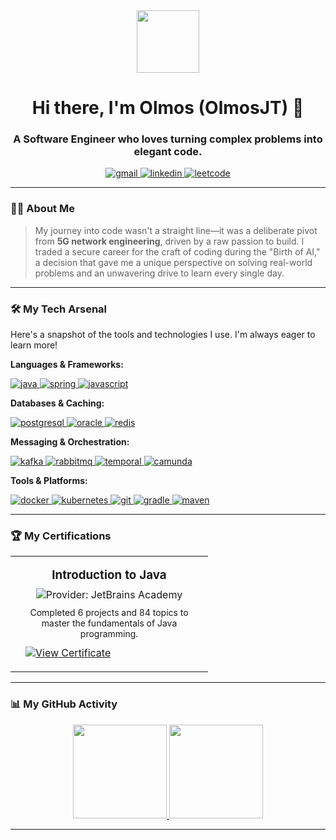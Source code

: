 <div align="center">
  <img src="https://media4.giphy.com/media/v1.Y2lkPTc5MGI3NjExcHhhOHp3ampnNHVyNG1tdXE5dGhzc3VpcG9leDd2ZTA2NGZxcmJyZCZlcD12MV9pbnRlcm5hbF9naWZfYnlfaWQmY3Q9Zw/f4ztZcdm9Fi90vL4Zd/giphy.gif" width="100px" />
  <h1>
    Hi there, I'm Olmos (OlmosJT) 👋
  </h1>
  <h3>
    A Software Engineer who loves turning complex problems into elegant code.
  </h3>
</div>

<div align="center">
  <a href="mailto:olmosjt20@gmail.com">
    <img src="https://img.shields.io/badge/Gmail-D14836?style=for-the-badge&logo=gmail&logoColor=white" alt="gmail"/>
  </a>
  <a href="https://www.linkedin.com/in/olmosjt/" target="_blank">
    <img src="https://img.shields.io/badge/LinkedIn-0077B5?style=for-the-badge&logo=linkedin&logoColor=white" alt="linkedin"/>
  </a>
  <a href="https://leetcode.com/u/Olmos_JT/" target="_blank">
      <img src="https://img.shields.io/badge/-LeetCode-FFA116?style=for-the-badge&logo=LeetCode&logoColor=black" alt="leetcode"/>
  </a>
</div>

---

### 👨‍💻 About Me

> My journey into code wasn't a straight line—it was a deliberate pivot from **5G network engineering**, driven by a raw
> passion to build. I traded a secure career for the craft of coding during the "Birth of AI," a decision that gave me a
> unique perspective on solving real-world problems and an unwavering drive to learn every single day.

---

### 🛠️ My Tech Arsenal

Here's a snapshot of the tools and technologies I use. I'm always eager to learn more!

**Languages & Frameworks:**
<p>
  <a href="https://www.java.com" target="_blank" rel="noreferrer">
    <img src="https://img.shields.io/badge/Java-ED8B00?style=for-the-badge&logo=openjdk&logoColor=white" alt="java"/>
  </a>
  <a href="https://spring.io/" target="_blank" rel="noreferrer">
    <img src="https://img.shields.io/badge/Spring-6DB33F?style=for-the-badge&logo=spring&logoColor=white" alt="spring"/>
  </a>
  <a href="https://developer.mozilla.org/en-US/docs/Web/JavaScript" target="_blank" rel="noreferrer">
    <img src="https://img.shields.io/badge/JavaScript-F7DF1E?style=for-the-badge&logo=javascript&logoColor=black" alt="javascript"/>
  </a>
</p>

**Databases & Caching:**
<p>
  <a href="https://www.postgresql.org" target="_blank" rel="noreferrer">
    <img src="https://img.shields.io/badge/PostgreSQL-316192?style=for-the-badge&logo=postgresql&logoColor=white" alt="postgresql"/>
  </a>
  <a href="https://www.oracle.com/" target="_blank" rel="noreferrer">
    <img src="https://img.shields.io/badge/Oracle-F80000?style=for-the-badge&logo=oracle&logoColor=white" alt="oracle"/>
  </a>
  <a href="https://redis.io" target="_blank" rel="noreferrer">
    <img src="https://img.shields.io/badge/redis-%23DD0031.svg?style=for-the-badge&logo=redis&logoColor=white" alt="redis"/>
  </a>
</p>

**Messaging & Orchestration:**
<p>
  <a href="https://kafka.apache.org/" target="_blank" rel="noreferrer">
    <img src="https://img.shields.io/badge/Apache%20Kafka-000?style=for-the-badge&logo=apachekafka" alt="kafka"/>
  </a>
  <a href="https://www.rabbitmq.com" target="_blank" rel="noreferrer">
    <img src="https://img.shields.io/badge/RabbitMQ-FF6600?style=for-the-badge&logo=rabbitmq&logoColor=white" alt="rabbitmq"/>
  </a>
   <a href="https://temporal.io/" target="_blank" rel="noreferrer">
    <img src="https://img.shields.io/badge/Temporal-000000?style=for-the-badge&logo=temporal&logoColor=white" alt="temporal"/>
  </a>
  <a href="https://camunda.com/" target="_blank" rel="noreferrer">
    <img src="https://img.shields.io/badge/Camunda-26d07c?style=for-the-badge&logo=camunda&logoColor=white" alt="camunda"/>
  </a>
</p>

**Tools & Platforms:**
<p>
  <a href="https://www.docker.com/" target="_blank" rel="noreferrer">
    <img src="https://img.shields.io/badge/docker-%230db7ed.svg?style=for-the-badge&logo=docker&logoColor=white" alt="docker"/>
  </a>
  <a href="https://kubernetes.io" target="_blank" rel="noreferrer">
    <img src="https://img.shields.io/badge/kubernetes-%23326ce5.svg?style=for-the-badge&logo=kubernetes&logoColor=white" alt="kubernetes"/>
  </a>
  <a href="https://git-scm.com/" target="_blank" rel="noreferrer">
    <img src="https://img.shields.io/badge/git-%23F05033.svg?style=for-the-badge&logo=git&logoColor=white" alt="git"/>
  </a>
  <a href="https://gradle.org/" target="_blank" rel="noreferrer">
    <img src="https://img.shields.io/badge/Gradle-02303A.svg?style=for-the-badge&logo=Gradle&logoColor=white" alt="gradle"/>
  </a>
  <a href="https://maven.apache.org/" target="_blank" rel="noreferrer"> 
    <img src="https://img.shields.io/badge/Maven-C71A36?style=for-the-badge&logo=apache-maven&logoColor=white" alt="maven"/> 
  </a>
</p>

---

### 🏆 My Certifications

<table align="center">
<tr>

<td align="center" width="300">
  <div style="display: flex; justify-content: space-between; align-items: center; flex-wrap: wrap; gap: 12px; border: 1px solid var(--color-border-default); border-radius: 8px; padding: 16px; background-color: var(--color-canvas-subtle);">
    <div>
      <h3 style="margin-top: 0; margin-bottom: 10px; color: var(--color-fg-default);">Introduction to Java</h3>
      <img src="https://img.shields.io/badge/Provider-JetBrains%20Academy-000000?style=flat&logo=jetbrains&logoColor=white" alt="Provider: JetBrains Academy" />
      <p style="color: var(--color-fg-muted); font-size: 14px; margin-top: 10px; margin-bottom: 0;">Completed 6 projects and 84 topics to master the fundamentals of Java programming.</p>
    </div>
    <a href="https://hyperskill.org/certificates/9763d0d1-15e0-4401-8da7-56607eeb7c88.pdf" target="_blank" rel="noreferrer">
      <img src="https://img.shields.io/badge/View%20Certificate-%E2%86%92-38bdae?style=for-the-badge" alt="View Certificate"/>
    </a>
  </div>
</td>

</tr>
</table>

---

### 📊 My GitHub Activity

<div align="center">
  <a href="https://github.com/OlmosJT">
    <img height="150em" src="https://github-readme-stats.vercel.app/api?username=OlmosJT&show_icons=true&theme=tokyonight&include_all_commits=true&count_private=true"/>
    <img height="150em" src="https://github-readme-stats.vercel.app/api/top-langs/?username=OlmosJT&layout=compact&langs_count=7&theme=tokyonight"/>
  </a>
</div>

---


